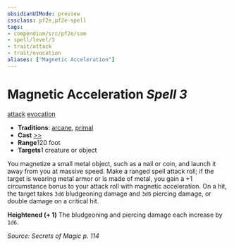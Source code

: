 ```yaml
---
obsidianUIMode: preview
cssclass: pf2e,pf2e-spell
tags:
- compendium/src/pf2e/som
- spell/level/3
- trait/attack
- trait/evocation
aliases: ["Magnetic Acceleration"]
---
```

# Magnetic Acceleration *Spell 3*   
[attack](../../rules/traits/attack.md)  [evocation](../../rules/traits/evocation.md)  

- **Traditions**: [arcane](../../rules/traits/arcane.md), [primal](../../rules/traits/primal.md)
- **Cast** [>>](../../rules/core-rulebook/chapter-9-playing-the-game.md#Actions "Two-Action") 
- **Range**120 foot
- **Targets**1 creature or object

You magnetize a small metal object, such as a nail or coin, and launch it away from you at massive speed. Make a ranged spell attack roll; if the target is wearing metal armor or is made of metal, you gain a +1 circumstance bonus to your attack roll with magnetic acceleration. On a hit, the target takes `3d6` bludgeoning damage and `3d6` piercing damage, or double damage on a critical hit.

**Heightened (+ 1)** The bludgeoning and piercing damage each increase by `1d6`.

*Source: Secrets of Magic p. 114*